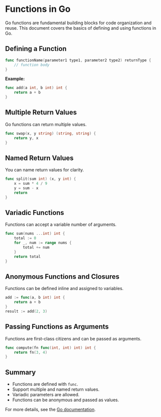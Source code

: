 # Functions in Go

Go functions are fundamental building blocks for code organization and reuse. This document covers the basics of defining and using functions in Go.

## Defining a Function

```go
func functionName(parameter1 type1, parameter2 type2) returnType {
    // function body
}
```

**Example:**
```go
func add(a int, b int) int {
    return a + b
}
```

## Multiple Return Values

Go functions can return multiple values.

```go
func swap(x, y string) (string, string) {
    return y, x
}
```

## Named Return Values

You can name return values for clarity.

```go
func split(sum int) (x, y int) {
    x = sum * 4 / 9
    y = sum - x
    return
}
```

## Variadic Functions

Functions can accept a variable number of arguments.

```go
func sum(nums ...int) int {
    total := 0
    for _, num := range nums {
        total += num
    }
    return total
}
```

## Anonymous Functions and Closures

Functions can be defined inline and assigned to variables.

```go
add := func(a, b int) int {
    return a + b
}
result := add(2, 3)
```

## Passing Functions as Arguments

Functions are first-class citizens and can be passed as arguments.

```go
func compute(fn func(int, int) int) int {
    return fn(3, 4)
}
```

## Summary

- Functions are defined with `func`.
- Support multiple and named return values.
- Variadic parameters are allowed.
- Functions can be anonymous and passed as values.

For more details, see the [Go documentation](https://golang.org/doc/effective_go.html#functions).